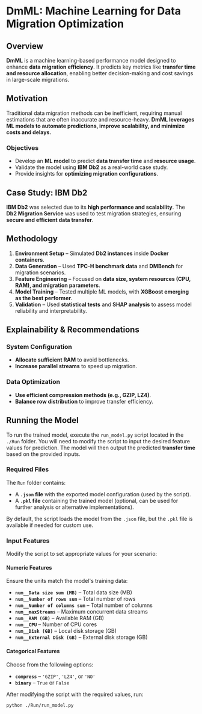 # DmML: Machine Learning for Data Migration Optimization  

## Overview  

**DmML** is a machine learning-based performance model designed to enhance **data migration efficiency**. It predicts key metrics like **transfer time and resource allocation**, enabling better decision-making and cost savings in large-scale migrations.  

## Motivation  

Traditional data migration methods can be inefficient, requiring manual estimations that are often inaccurate and resource-heavy. **DmML leverages ML models to automate predictions, improve scalability, and minimize costs and delays.**  

### Objectives  
- Develop an **ML model** to predict **data transfer time** and **resource usage**.  
- Validate the model using **IBM Db2** as a real-world case study.  
- Provide insights for **optimizing migration configurations**.  

## Case Study: IBM Db2  

**IBM Db2** was selected due to its **high performance and scalability**. The **Db2 Migration Service** was used to test migration strategies, ensuring **secure and efficient data transfer**.  

## Methodology  

1. **Environment Setup** – Simulated **Db2 instances** inside **Docker containers**.  
2. **Data Generation** – Used **TPC-H benchmark data** and **DMBench** for migration scenarios.  
3. **Feature Engineering** – Focused on **data size, system resources (CPU, RAM), and migration parameters**.  
4. **Model Training** – Tested multiple ML models, with **XGBoost emerging as the best performer**.  
5. **Validation** – Used **statistical tests** and **SHAP analysis** to assess model reliability and interpretability.  


## Explainability & Recommendations  

### System Configuration  
- **Allocate sufficient RAM** to avoid bottlenecks.  
- **Increase parallel streams** to speed up migration.  

### Data Optimization  
- **Use efficient compression methods (e.g., GZIP, LZ4)**.  
- **Balance row distribution** to improve transfer efficiency.

## Running the Model  

To run the trained model, execute the `run_model.py` script located in the `./Run` folder. You will need to modify the script to input the desired feature values for prediction. The model will then output the predicted **transfer time** based on the provided inputs.  

### Required Files  
The `Run` folder contains:  
- A **`.json` file** with the exported model configuration (used by the script).  
- A **`.pkl` file** containing the trained model (optional, can be used for further analysis or alternative implementations).  

By default, the script loads the model from the `.json` file, but the `.pkl` file is available if needed for custom use.  

### Input Features  
Modify the script to set appropriate values for your scenario:  

#### **Numeric Features**  
Ensure the units match the model's training data:  
- **`num__Data size sum (MB)`** – Total data size (MB)  
- **`num__Number of rows sum`** – Total number of rows  
- **`num__Number of columns sum`** – Total number of columns  
- **`num__maxStreams`** – Maximum concurrent data streams  
- **`num__RAM (GB)`** – Available RAM (GB)  
- **`num__CPU`** – Number of CPU cores  
- **`num__Disk (GB)`** – Local disk storage (GB)  
- **`num__External Disk (GB)`** – External disk storage (GB)  

#### **Categorical Features**  
Choose from the following options:  
- **`compress`** – `'GZIP'`, `'LZ4'`, or `'NO'`  
- **`binary`** – `True` or `False`  

After modifying the script with the required values, run:  

```bash
python ./Run/run_model.py

